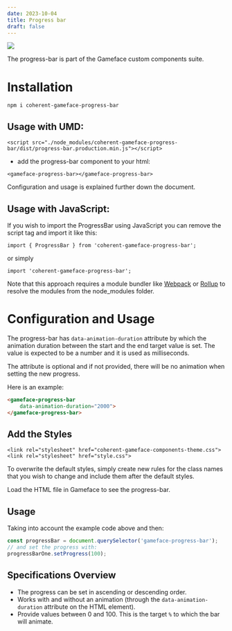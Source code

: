 ```yaml
---
date: 2023-10-04
title: Progress bar
draft: false
---
```


<!--Copyright (c) Coherent Labs AD. All rights reserved. Licensed under the MIT License. See License.txt in the project root for license information. -->

<a href="https://www.npmjs.com/package/coherent-gameface-progress-bar"><img src="http://img.shields.io/npm/v/coherent-gameface-progress-bar.svg?style=flat-square"/></a>

The progress-bar is part of the Gameface custom components suite.

Installation
===================

```
npm i coherent-gameface-progress-bar
```

## Usage with UMD:

~~~~{.html}
<script src="./node_modules/coherent-gameface-progress-bar/dist/progress-bar.production.min.js"></script>
~~~~

* add the progress-bar component to your html:

~~~~{.html}
<gameface-progress-bar></gameface-progress-bar>
~~~~

Configuration and usage is explained further down the document. 

## Usage with JavaScript:

If you wish to import the ProgressBar using JavaScript you can remove the script tag and import it like this:

~~~~{.js}
import { ProgressBar } from 'coherent-gameface-progress-bar';
~~~~

or simply

~~~~{.js}
import 'coherent-gameface-progress-bar';
~~~~

Note that this approach requires a module bundler like
[Webpack](https://webpack.js.org/) or [Rollup](https://rollupjs.org/guide/en/)
to resolve the modules from the node_modules folder.

# Configuration and Usage

The progress-bar has `data-animation-duration` attribute by which the animation
duration between the start and the end target value is set. The value is
expected to be a number and it is used as milliseconds.

The attribute is optional and if not provided, there will be no animation when
setting the new progress.

Here is an example:
```html
<gameface-progress-bar
	data-animation-duration="2000">
</gameface-progress-bar>
```

## Add the Styles

~~~~{.css}
<link rel="stylesheet" href="coherent-gameface-components-theme.css">
<link rel="stylesheet" href="style.css">
~~~~

To overwrite the default styles, simply create new rules for the class names
that you wish to change and include them after the default styles.

Load the HTML file in Gameface to see the progress-bar.

## Usage

Taking into account the example code above and then:

```js
const progressBar = document.querySelector('gameface-progress-bar');
// and set the progress with:
progressBarOne.setProgress(100);
```

## Specifications Overview

- The progress can be set in ascending or descending order.
- Works with and without an animation (through the `data-animation-duration`
  attribute on the HTML element). 
- Provide values between 0 and 100. This is the target `%` to which the bar will
animate.
